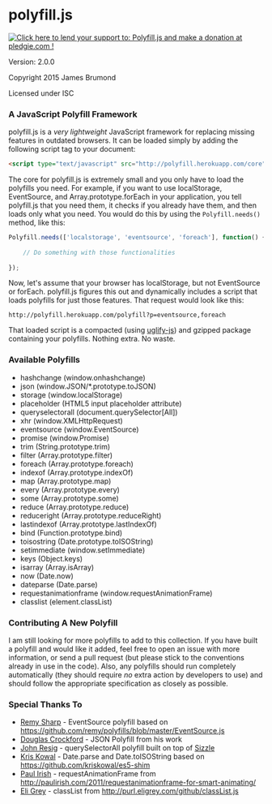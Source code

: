 # polyfill.js

<a href='https://pledgie.com/campaigns/28605'><img alt='Click here to lend your support to: Polyfill.js and make a donation at pledgie.com !' src='https://pledgie.com/campaigns/28605.png?skin_name=chrome' border='0' ></a>

Version: 2.0.0

Copyright 2015 James Brumond

Licensed under ISC

### A JavaScript Polyfill Framework

polyfill.js is a *very lightweight* JavaScript framework for replacing missing features in outdated browsers. It can be loaded simply by adding the following script tag to your document:

```html
<script type="text/javascript" src="http://polyfill.herokuapp.com/core"></script>
```

The core for polyfill.js is extremely small and you only have to load the polyfills you need. For example, if you want to use localStorage, EventSource, and Array.prototype.forEach in your application, you tell polyfill.js that you need them, it checks if you already have them, and then loads only what you need. You would do this by using the `Polyfill.needs()` method, like this:

```javascript
Polyfill.needs(['localstorage', 'eventsource', 'foreach'], function() {
    
    // Do something with those functionalities
    	
});
```

Now, let's assume that your browser has localStorage, but not EventSource or forEach. polyfill.js figures this out and dynamically includes a script that loads polyfills for just those features. That request would look like this:

```
http://polyfill.herokuapp.com/polyfill?p=eventsource,foreach
```

That loaded script is a compacted (using [uglify-js](https://github.com/mishoo/UglifyJS)) and gzipped package containing your polyfills. Nothing extra. No waste.

### Available Polyfills

* hashchange (window.onhashchange)
* json (window.JSON/*.prototype.toJSON)
* storage (window.localStorage)
* placeholder (HTML5 input placeholder attribute)
* queryselectorall (document.querySelector[All])
* xhr (window.XMLHttpRequest)
* eventsource (window.EventSource)
* promise (window.Promise)
* trim (String.prototype.trim)
* filter (Array.prototype.filter)
* foreach (Array.prototype.foreach)
* indexof (Array.prototype.indexOf)
* map (Array.prototype.map)
* every (Array.prototype.every)
* some (Array.prototype.some)
* reduce (Array.prototype.reduce)
* reduceright (Array.prototype.reduceRight)
* lastindexof (Array.prototype.lastIndexOf)
* bind (Function.prototype.bind)
* toisostring (Date.prototype.toISOString)
* setimmediate (window.setImmediate)
* keys (Object.keys)
* isarray (Array.isArray)
* now (Date.now)
* dateparse (Date.parse)
* requestanimationframe (window.requestAnimationFrame)
* classlist (element.classList)

### Contributing A New Polyfill

I am still looking for more polyfills to add to this collection. If you have built a polyfill and would like it added, feel free to open an issue with more information, or send a pull request (but please stick to the conventions already in use in the code). Also, any polyfills should run completely automatically (they should require *no* extra action by developers to use) and should follow the appropriate specification as closely as possible.

### Special Thanks To

* [Remy Sharp](http://remysharp.com/) - EventSource polyfill based on https://github.com/remy/polyfills/blob/master/EventSource.js
* [Douglas Crockford](http://www.crockford.com/) - JSON Polyfill from his work
* [John Resig](http://ejohn.org/) - querySelectorAll polyfill built on top of [Sizzle](http://sizzlejs.com/)
* [Kris Kowal](https://github.com/kriskowal) - Date.parse and Date.toISOString based on https://github.com/kriskowal/es5-shim
* [Paul Irish](http://paulirish.com/) - requestAnimationFrame from http://paulirish.com/2011/requestanimationframe-for-smart-animating/
* [Eli Grey](http://eligrey.com) - classList from http://purl.eligrey.com/github/classList.js

